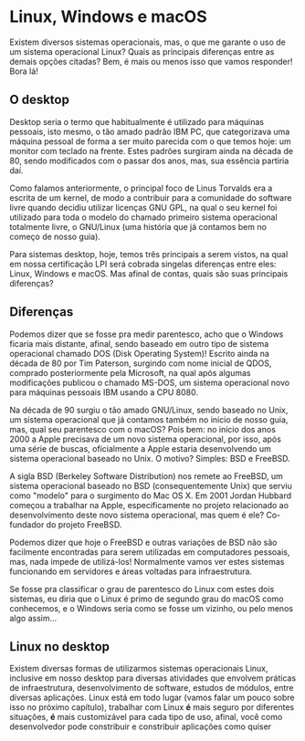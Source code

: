 # Linux, Windows e macOS

Existem diversos sistemas operacionais, mas, o que me garante o uso de um sistema operacional Linux? Quais as principais diferenças entre as demais opções citadas? Bem, é mais ou menos isso que vamos responder! Bora lá!

## O desktop

Desktop seria o termo que habitualmente é utilizado para máquinas pessoais, isto mesmo, o tão amado padrão IBM PC, que categorizava uma máquina pessoal de forma a ser muito parecida com o que temos hoje: um monitor com teclado na frente. Estes padrões surgiram ainda na década de 80, sendo modificados com o passar dos anos, mas, sua essência partiria daí.

Como falamos anteriormente, o principal foco de Linus Torvalds era a escrita de um kernel, de modo a contribuir para a comunidade do software livre quando decidiu utilizar licenças GNU GPL, na qual o seu kernel foi utilizado para toda o modelo do chamado primeiro sistema operacional totalmente livre, o GNU/Linux (uma história que já contamos bem no começo de nosso guia).

Para sistemas desktop, hoje, temos três principais a serem vistos, na qual em nossa certificação LPI será cobrada singelas diferenças entre eles: Linux, Windows e macOS. Mas afinal de contas, quais são suas principais diferenças?

## Diferenças

Podemos dizer que se fosse pra medir parentesco, acho que o Windows ficaria mais distante, afinal, sendo baseado em outro tipo de sistema operacional chamado DOS (Disk Operating System)! Escrito ainda na década de 80 por Tim Paterson, surgindo com nome inicial de QDOS, comprado posteriormente pela Microsoft, na qual após algumas modificações publicou o chamado MS-DOS, um sistema operacional novo para máquinas pessoais IBM usando a CPU 8080.

Na década de 90 surgiu o tão amado GNU/Linux, sendo baseado no Unix, um sistema operacional que já contamos também no início de nosso guia, mas, qual seu parentesco com o macOS? Pois bem: no início dos anos 2000 a Apple precisava de um novo sistema operacional, por isso, após uma série de buscas, oficialmente a Apple estaria desenvolvendo um sistema operacional baseado no Unix. O motivo? Simples: BSD e FreeBSD.

A sigla BSD (Berkeley Software Distribution) nos remete ao FreeBSD, um sistema operacional baseado no BSD (consequentemente Unix) que serviu como "modelo" para o surgimento do Mac OS X. Em 2001 Jordan Hubbard começou a trabalhar na Apple, especificamente no projeto relacionado ao desenvolvimento deste novo sistema operacional, mas quem é ele? Co-fundador do projeto FreeBSD.

Podemos dizer que hoje o FreeBSD e outras variações de BSD não são facilmente encontradas para serem utilizadas em computadores pessoais, mas, nada impede de utilizá-los! Normalmente vamos ver estes sistemas funcionando em servidores e áreas voltadas para infraestrutura.

Se fosse pra classificar o grau de parentesco do Linux com estes dois sistemas, eu diria que o Linux é primo de segundo grau do macOS como conhecemos, e o Windows seria como se fosse um vizinho, ou pelo menos algo assim...

## Linux no desktop

Existem diversas formas de utilizarmos sistemas operacionais Linux, inclusive em nosso desktop para diversas atividades que envolvem práticas de infraestrutura, desenvolvimento de software, estudos de módulos, entre diversas aplicações. Linux está em todo lugar (vamos falar um pouco sobre isso no próximo capítulo), trabalhar com Linux **é** mais seguro por diferentes situações, **é** mais customizável para cada tipo de uso, afinal, você como desenvolvedor pode constribuir e constribuir aplicações como quiser
